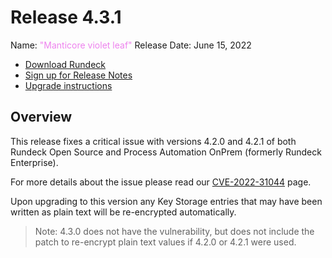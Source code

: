 # Release 4.3.1

Name: <span style="color: violet"><span class="glyphicon glyphicon-leaf"></span> "Manticore violet leaf"</span>
Release Date: June 15, 2022

- [Download Rundeck](https://download.rundeck.com/)
- [Sign up for Release Notes](https://www.rundeck.com/release-notes-signup)
- [Upgrade instructions](/upgrading/)

## Overview

This release fixes a critical issue with versions 4.2.0 and 4.2.1 of both Rundeck Open Source and Process Automation OnPrem (formerly Rundeck Enterprise).

For more details about the issue please read our [CVE-2022-31044](/history/CVEs/CVE-2022-31044.md) page.

Upon upgrading to this version any Key Storage entries that may have been written as plain text will be re-encrypted automatically.

> Note: 4.3.0 does not have the vulnerability, but does not include the patch to re-encrypt plain text values if 4.2.0 or 4.2.1 were used.
